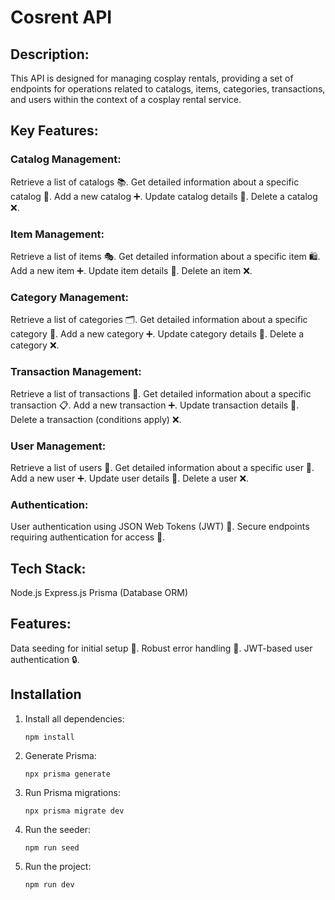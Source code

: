 # Cosrent API

## Description:

This API is designed for managing cosplay rentals, providing a set of endpoints for operations related to catalogs, items, categories, transactions, and users within the context of a cosplay rental service.

## Key Features:
### Catalog Management:
Retrieve a list of catalogs 📚.
Get detailed information about a specific catalog 🧐.
Add a new catalog ➕.
Update catalog details 🔄.
Delete a catalog ❌.

### Item Management:
Retrieve a list of items 🎭.
Get detailed information about a specific item 🛍️.
Add a new item ➕.
Update item details 🔄.
Delete an item ❌.

### Category Management:
Retrieve a list of categories 🗂️.
Get detailed information about a specific category 📁.
Add a new category ➕.
Update category details 🔄.
Delete a category ❌.

### Transaction Management:
Retrieve a list of transactions 💼.
Get detailed information about a specific transaction 📋.
Add a new transaction ➕.
Update transaction details 🔄.
Delete a transaction (conditions apply) ❌.

### User Management:
Retrieve a list of users 👥.
Get detailed information about a specific user 👤.
Add a new user ➕.
Update user details 🔄.
Delete a user ❌.

### Authentication:
User authentication using JSON Web Tokens (JWT) 🔐.
Secure endpoints requiring authentication for access 🚀.

## Tech Stack:
Node.js
Express.js
Prisma (Database ORM)

## Features:
Data seeding for initial setup 🌱.
Robust error handling 🚨.
JWT-based user authentication 🔒.

## Installation

1. Install all dependencies:

   ```npm install```

2. Generate Prisma:

   ```npx prisma generate```

3. Run Prisma migrations:

   ```npx prisma migrate dev```

4. Run the seeder:

   ```npm run seed```

5. Run the project:

   ```npm run dev```

